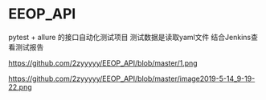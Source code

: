 # EEOP_API
pytest + allure 的接口自动化测试项目
测试数据是读取yaml文件
结合Jenkins查看测试报告

https://github.com/2zyyyyy/EEOP_API/blob/master/1.png

https://github.com/2zyyyyy/EEOP_API/blob/master/image2019-5-14_9-19-22.png
